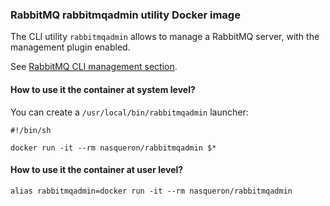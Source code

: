 ### RabbitMQ rabbitmqadmin utility Docker image

The CLI utility `rabbitmqadmin` allows to manage a RabbitMQ
server, with the management plugin enabled.

See [RabbitMQ CLI management section](https://www.rabbitmq.com/management-cli.html).

#### How to use it the container at system level?

You can create a `/usr/local/bin/rabbitmqadmin` launcher:

```
#!/bin/sh

docker run -it --rm nasqueron/rabbitmqadmin $*
```

#### How to use it the container at user level?

```
alias rabbitmqadmin=docker run -it --rm nasqueron/rabbitmqadmin
```
